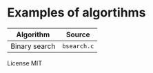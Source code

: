 
# Examples of algortihms

| Algorithm | Source | 
| --------- | ------ |
| Binary search | `bsearch.c` |


License MIT

